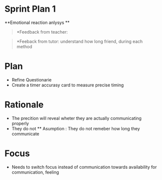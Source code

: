 # Sprint Plan 1  

**Emotional reaction anlysys ** 

> *Feedback from teacher: 

> *Feeback from tutor: understand how long friend, during each method 


# Plan 

* Refine Questionarie
* Create a timer accurasy card to measure precise timing

# Rationale 

* The precition will reveal wheter they are actually communicating properly 
* They do not 
** Asumption : They do not remeber how long they communicate

# Focus 

* Needs to switch focus instead of communication towards availability for communication, feeling  



